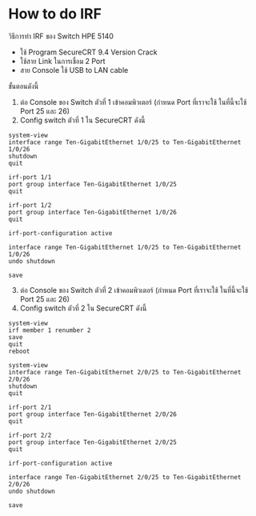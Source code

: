 # How to do IRF
วิธีการทำ IRF ของ Switch HPE 5140

 - ใช้ Program SecureCRT 9.4 Version Crack
 - ใช้สาย Link ในการเชื่อม 2 Port
 - สาย Console ใช้ USB to LAN cable

ขั้นตอนดังนี้
1. ต่อ Console ของ Switch ตัวที่ 1 เข้าคอมพิวเตอร์ (กำหนด Port ที่เราจะใช้ ในที่นี้จะใช้ Port 25 และ 26)
2. Config switch ตัวที่ 1 ใน SecureCRT ดังนี้
~~~
system-view
interface range Ten-GigabitEthernet 1/0/25 to Ten-GigabitEthernet 1/0/26
shutdown
quit
~~~
~~~
irf-port 1/1
port group interface Ten-GigabitEthernet 1/0/25
quit

irf-port 1/2
port group interface Ten-GigabitEthernet 1/0/26
quit
~~~
~~~
irf-port-configuration active
~~~
~~~
interface range Ten-GigabitEthernet 1/0/25 to Ten-GigabitEthernet 1/0/26
undo shutdown
~~~
~~~
save
~~~
3. ต่อ Console ของ Switch ตัวที่ 2 เข้าคอมพิวเตอร์ (กำหนด Port ที่เราจะใช้ ในที่นี้จะใช้ Port 25 และ 26)
4. Config switch ตัวที่ 2 ใน SecureCRT ดังนี้
~~~
system-view
irf member 1 renumber 2
save
quit
reboot
~~~
~~~
system-view
interface range Ten-GigabitEthernet 2/0/25 to Ten-GigabitEthernet 2/0/26
shutdown
quit
~~~
~~~
irf-port 2/1
port group interface Ten-GigabitEthernet 2/0/26
quit

irf-port 2/2
port group interface Ten-GigabitEthernet 2/0/25
quit
~~~
~~~
irf-port-configuration active
~~~
~~~
interface range Ten-GigabitEthernet 2/0/25 to Ten-GigabitEthernet 2/0/26
undo shutdown
~~~
~~~
save
~~~
